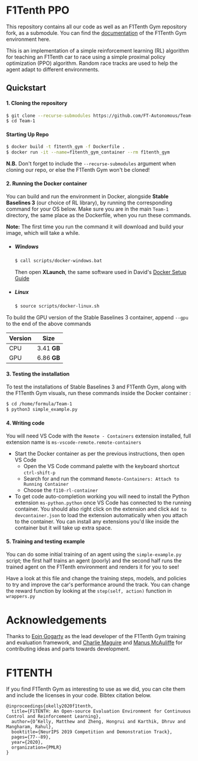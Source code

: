 # F1Tenth PPO

This repository contains all our code as well as an F1Tenth Gym repository fork, as a submodule. You can find the [documentation](https://f1tenth-gym.readthedocs.io/en/latest/) of the F1Tenth Gym environment here.

This is an implementation of a simple reinforcement learning (RL) algorithm for teaching an F1Tenth car to race using a simple proximal policy optimization (PPO) algorithm. Random race tracks are used to help the agent adapt to different environments.

## Quickstart

#### 1. Cloning the repository

```bash
$ git clone --recurse-submodules https://github.com/FT-Autonomous/Team-1.git
$ cd Team-1
```
#### Starting Up Repo
```bash
$ docker build -t f1tenth_gym -f Dockerfile .
$ docker run -it --name=f1tenth_gym_container --rm f1tenth_gym
```
**N.B.** Don't forget to include the ```--recurse-submodules``` argument when cloning our repo, or else the F1Tenth Gym won't be cloned!

#### 2. Running the Docker container

You can build and run the environment in Docker, alongside **Stable Baselines 3** (our choice of RL library), by running the corresponding command for your OS below. Make sure you are in the main ```Team-1``` directory, the same place as the Dockerfile, when you run these commands.

**Note:** The first time you run the command it will download and build your image, which will take a while.

- ##### Windows

  ```bash
  $ call scripts/docker-windows.bat
  ```
  Then open **XLaunch**, the same software used in David's [Docker Setup Guide](https://github.com/FT-Autonomous/Autonomous_Crash_Course/tree/main/docker-setup)

- ##### Linux

  ```bash
  $ source scripts/docker-linux.sh
  ```
To build the GPU version of the Stable Baselines 3 container, append ```--gpu``` to the end of the above commands

| Version |    Size     |
| ------- | :---------: |
| CPU     | 3.41 **GB** |
| GPU     | 6.86 **GB** |

#### 3. Testing the installation

To test the installations of Stable Baselines 3 and F1Tenth Gym, along with the F1Tenth Gym visuals, run these commands inside the Docker container :

```bash
$ cd /home/formula/Team-1
$ python3 simple_example.py
```

#### 4. Writing code

You will need VS Code with the ```Remote - Containers``` extension installed, full extension name is ```ms-vscode-remote.remote-containers```

- Start the Docker container as per the previous instructions, then open VS Code
  - Open the VS Code command palette with the keyboard shortcut ```ctrl-shift-p``` 
  - Search for and run the command ```Remote-Containers: Attach to Running Container```
  - Choose the ```f110-rl-container```
- To get code auto-completion working you will need to install the Python extension ```ms-python.python``` once VS Code has connected to the running container. You should also right click on the extension and click ```Add to devcontainer.json``` to load the extension automatically when you attach to the container. You can install any extensions you'd like inside the container but it will take up extra space.

#### 5. Training and testing example

You can do some initial training of an agent using the ```simple-example.py``` script; the first half trains an agent (poorly) and the second half runs the trained agent on the F1Tenth environment and renders it for you to see!

Have a look at this file and change the training steps, models, and policies to try and improve the car's performance around the track. You can change the reward function by looking at the ```step(self, action)``` function in ```wrappers.py``` 

# Acknowledgements
Thanks to [Eoin Gogarty](https://github.com/avantgarda) as the lead developer of the F1Tenth Gym training and evaluation framework, and [Charlie Maguire](https://github.com/maguic11) and [Manus McAuliffe](https://github.com/mmcaulif) for contributing ideas and parts towards development.

# F1TENTH
If you find F1Tenth Gym as interesting to use as we did, you can cite them and include the licenses in your code. Bibtex citation below.
```
@inproceedings{okelly2020f1tenth,
  title={F1TENTH: An Open-source Evaluation Environment for Continuous Control and Reinforcement Learning},
  author={O’Kelly, Matthew and Zheng, Hongrui and Karthik, Dhruv and Mangharam, Rahul},
  booktitle={NeurIPS 2019 Competition and Demonstration Track},
  pages={77--89},
  year={2020},
  organization={PMLR}
}
```
